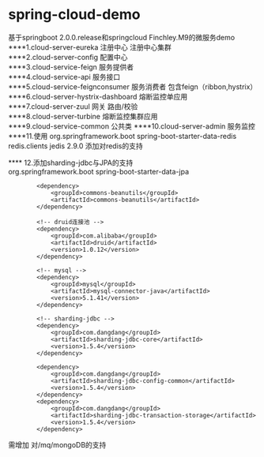 # spring-cloud-demo
基于springboot 2.0.0.release和springcloud Finchley.M9的微服务demo  
****1.cloud-server-eureka 注册中心 注册中心集群   
****2.cloud-server-config 配置中心  
****3.cloud-service-feign 服务提供者     
****4.cloud-service-api 服务接口        
****5.cloud-service-feignconsumer 服务消费者 包含feign（ribbon,hystrix）        
****6.cloud-server-hystrix-dashboard 熔断监控单应用   
****7.cloud-server-zuul 网关 路由/校验    
****8.cloud-server-turbine 熔断监控集群应用   
****9.cloud-service-common 公共类
****10.cloud-server-admin 服务监控
****11.使用
        <dependency>
			<groupId>org.springframework.boot</groupId>
			<artifactId>spring-boot-starter-data-redis</artifactId>
		</dependency>
		<dependency>
			<groupId>redis.clients</groupId>
			<artifactId>jedis</artifactId>
			<version>2.9.0</version>
		</dependency>
		添加对redis的支持

 **** 12.添加sharding-jdbc与JPA的支持  
     <dependency>
     			<groupId>org.springframework.boot</groupId>
     			<artifactId>spring-boot-starter-data-jpa</artifactId>
     		</dependency>
     
     		<dependency>
     			<groupId>commons-beanutils</groupId>
     			<artifactId>commons-beanutils</artifactId>
     		</dependency>
     
     		<!-- druid连接池 -->
     		<dependency>
     			<groupId>com.alibaba</groupId>
     			<artifactId>druid</artifactId>
     			<version>1.0.12</version>
     		</dependency>
     
     		<!-- mysql -->
     		<dependency>
     			<groupId>mysql</groupId>
     			<artifactId>mysql-connector-java</artifactId>
     			<version>5.1.41</version>
     		</dependency>
     
     		<!-- sharding-jdbc -->
     		<dependency>
     			<groupId>com.dangdang</groupId>
     			<artifactId>sharding-jdbc-core</artifactId>
     			<version>1.5.4</version>
     		</dependency>
     
     		<dependency>
     			<groupId>com.dangdang</groupId>
     			<artifactId>sharding-jdbc-config-common</artifactId>
     			<version>1.5.4</version>
     		</dependency>
     		<dependency>
     			<groupId>com.dangdang</groupId>
     			<artifactId>sharding-jdbc-transaction-storage</artifactId>
     			<version>1.5.4</version>
     		</dependency>
需增加 对/mq/mongoDB的支持